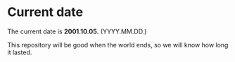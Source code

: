 # Current date

The current date is **2001.10.05.** (YYYY.MM.DD.)

This repository will be good when the world ends, so we will know how long it lasted.